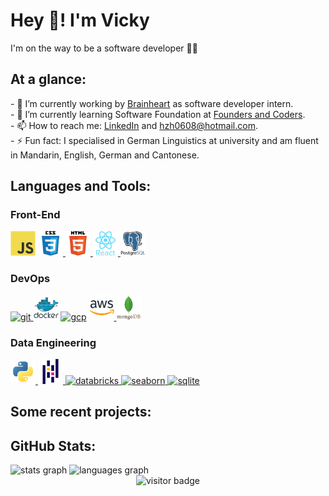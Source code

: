 <h1>Hey 👋! I'm Vicky </h1>
<p>I'm on the way to be a software developer 👩‍💻</p>

<div>
  <h2>At a glance:</h2>
  - 🔭 I’m currently working by <a href='https://brainheart.app/'>Brainheart</a> as software developer intern.
  <br>
  - 🌱 I’m currently learning Software Foundation at <a href='https://www.foundersandcoders.com/'>Founders and Coders</a>.
  <br>
  - 📫 How to reach me: <a href='https://www.linkedin.com/in/zhenghan-hu/'>LinkedIn</a> and <a href="hzh0608@hotmail.com">hzh0608@hotmail.com</a>.
  <br>
  - ⚡ Fun fact:  I specialised in German Linguistics at university and am fluent in Mandarin, English, German and Cantonese.
</div>

<div>
  <h2>Languages and Tools:</h2>
    <h3>Front-End</h3>
    <p align="left">
      <a href="https://developer.mozilla.org/en-US/docs/Web/JavaScript" target="_blank" rel="noreferrer"> <img src="https://raw.githubusercontent.com/devicons/devicon/master/icons/javascript/javascript-original.svg" alt="javascript" width="40" height="40"/></a>
      <a href="https://www.w3schools.com/css/" target="_blank" rel="noreferrer"> <img src="https://raw.githubusercontent.com/devicons/devicon/master/icons/css3/css3-original-wordmark.svg" alt="css3" width="40" height="40"/> </a>
      <a href="https://www.w3.org/html/" target="_blank" rel="noreferrer"> <img src="https://raw.githubusercontent.com/devicons/devicon/master/icons/html5/html5-original-wordmark.svg" alt="html5" width="40" height="40"/> </a>
      <a href="https://reactjs.org/" target="_blank" rel="noreferrer"> <img src="https://raw.githubusercontent.com/devicons/devicon/master/icons/react/react-original-wordmark.svg" alt="react" width="40" height="40"/> </a>
      <a href="https://www.postgresql.org" target="_blank" rel="noreferrer"> <img src="https://raw.githubusercontent.com/devicons/devicon/master/icons/postgresql/postgresql-original-wordmark.svg" alt="postgresql" width="40" height="40"/> </a>
    </p>
    <h3>DevOps</h3>
    <p align='left' style=>
       <a href="https://git-scm.com/" target="_blank" rel="noreferrer"> <img src="https://www.vectorlogo.zone/logos/git-scm/git-scm-icon.svg" alt="git" width="40" height="40"/> </a>
      <a href="https://www.docker.com/" target="_blank" rel="noreferrer"> <img src="https://raw.githubusercontent.com/devicons/devicon/master/icons/docker/docker-original-wordmark.svg" alt="docker" width="40" height="40"/></a>
      <a href="https://cloud.google.com" target="_blank" rel="noreferrer"> <img src="https://www.vectorlogo.zone/logos/google_cloud/google_cloud-icon.svg" alt="gcp" width="40" height="40"/></a>
      <a href="https://aws.amazon.com" target="_blank" rel="noreferrer"> <img src="https://raw.githubusercontent.com/devicons/devicon/master/icons/amazonwebservices/amazonwebservices-original-wordmark.svg" alt="aws" width="40" height="40"/> </a>
      <a href="https://www.mongodb.com/" target="_blank" rel="noreferrer"> <img src="https://raw.githubusercontent.com/devicons/devicon/master/icons/mongodb/mongodb-original-wordmark.svg" alt="mongodb" width="40" height="40"/> </a>
    </p>
    <h3>Data Engineering</h3>
    <a href="https://www.python.org" target="_blank" rel="noreferrer"> <img src="https://raw.githubusercontent.com/devicons/devicon/master/icons/python/python-original.svg" alt="python" width="40" height="40"/> </a>
     <a href="https://pandas.pydata.org/" target="_blank" rel="noreferrer"> <img src="https://raw.githubusercontent.com/devicons/devicon/2ae2a900d2f041da66e950e4d48052658d850630/icons/pandas/pandas-original.svg" alt="pandas" width="40" height="40"/> </a>
    <a href="https://www.databricks.com/" target="_blank" rel="noreferrer"> <img src="//upload.wikimedia.org/wikipedia/commons/thumb/6/63/Databricks_Logo.png/220px-Databricks_Logo.png" alt="databricks" height="40" /> </a>
    <a href="https://seaborn.pydata.org/" target="_blank" rel="noreferrer"> <img src="https://seaborn.pydata.org/_images/logo-mark-lightbg.svg" alt="seaborn" width="40" height="40"/> </a> <a href="https://www.sqlite.org/" target="_blank" rel="noreferrer"> <img src="https://www.vectorlogo.zone/logos/sqlite/sqlite-icon.svg" alt="sqlite" width="40" height="40"/> </a>

</div>

<div>
  <h2>Some recent projects:</h2>

</div>

<div>
  <h2>GitHub Stats:</h2>
  <img src='https://github-readme-stats.vercel.app/api?username=sailormoonvicky&show_icons=true&theme=dracula' height='150'  alt='stats graph'>
  <img src='https://github-readme-stats.vercel.app/api/top-langs/?username=sailormoonvicky&layout=donut&theme=dracula' height='150' alt='languages graph'>
</div>

<div align="center">
  <img src="https://visitor-badge.laobi.icu/badge?page_id=sailormoonvicky.sailormoonvicky" alt='visitor badge' />
</div>


<!--
**sailormoonvicky/sailormoonvicky** is a ✨ _special_ ✨ repository because its `README.md` (this file) appears on your GitHub profile.

Here are some ideas to get you started:

- 🔭 I’m currently working on ...
- 🌱 I’m currently learning ...
- 👯 I’m looking to collaborate on ...
- 🤔 I’m looking for help with ...
- 💬 Ask me about ...
- 📫 How to reach me: ...
- 😄 Pronouns: ...
- ⚡ Fun fact: ...
-->
